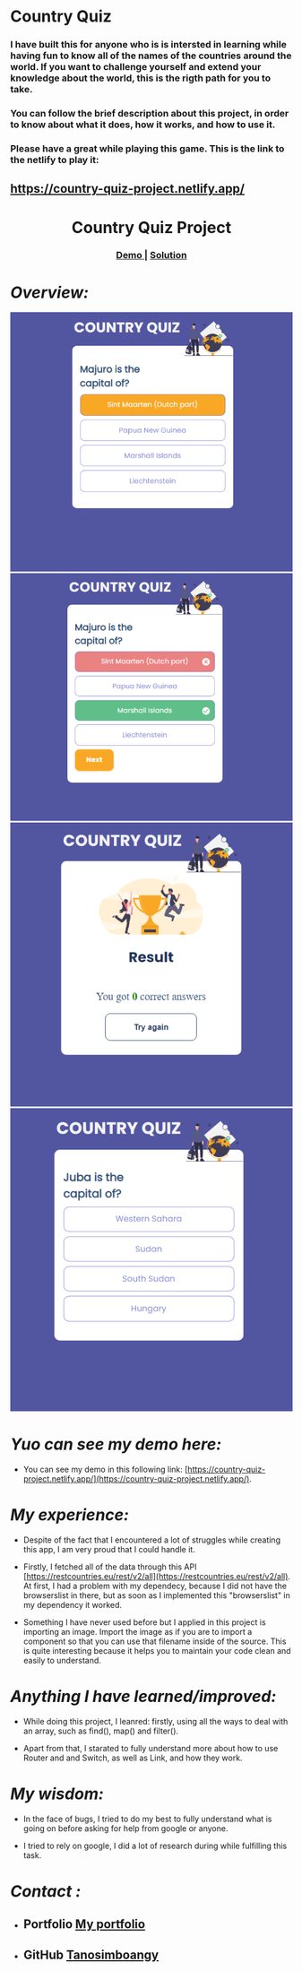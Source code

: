 # Country Quiz

### I have built this for anyone who is is intersted in learning while having fun to know all of the names of the countries around the world. If you want to challenge yourself and extend your knowledge about the world, this is the rigth path for you to take.

### You can follow the brief description about this project, in order to know about what it does, how it works, and how to use it.

### Please have a great while playing this game. This is the link to the netlify to play it:  
## **https://country-quiz-project.netlify.app/**

<h1 align="center">Country Quiz Project</h1>

<div align="center">
  <h3>
    <a href="https://{https://country-quiz-project.netlify.app/}">
      Demo
    </a>
    <span> | </span>
    <a href="https://{https://github.com/Tanosimboangy/country-quiz}">
      Solution
    </a>
  </h3>
</div>

# *Overview:*

![screenshot](./Screenshot/img1.png)
![screenshot](./Screenshot/img2.png)
![screenshot](./Screenshot/img3.png)
![screenshot](./Screenshot/img4.png)

# *Yuo can see my demo here:*
- You can see my demo in this following link: [https://country-quiz-project.netlify.app/](https://country-quiz-project.netlify.app/).

# *My experience:*

 - Despite of the fact that I encountered a lot of struggles while creating this app, I am very proud that I could handle it.

 - Firstly, I fetched all of the data through this API [https://restcountries.eu/rest/v2/all](https://restcountries.eu/rest/v2/all). At first, I had a problem with my dependecy, because I did not have the browserslist in there, but as soon as I implemented this "browserslist" in my dependency it worked.

- Something I have never used before but I applied in this project is importing an image. Import the image as if you are to import a component so that you can use that filename inside of the source. This is quite interesting because it helps you to maintain your code clean and easily to understand.

# *Anything I have learned/improved:*

- While doing this project, I leanred: firstly, using all the ways to deal with an array, such as find(), map() and filter().

- Apart from that, I starated to fully understand more about how to use Router and and Switch, as well as Link, and how they work.

# *My wisdom:*

- In the face of bugs, I tried to do my best to fully understand what is going on before asking for help from google or anyone.

- I tried to rely on google, I did a lot of research during while fulfilling this task.


# *Contact :*

- ## Portfolio [My portfolio](https://cocky-hermann-e30656.netlify.app/)
- ## GitHub [Tanosimboangy](https://github.com/Tanosimboangy)